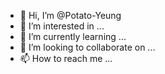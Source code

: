 - 👋 Hi, I’m @Potato-Yeung
- 👀 I’m interested in ...
- 🌱 I’m currently learning ...
- 💞️ I’m looking to collaborate on ...
- 📫 How to reach me ...

<!---
Potato-Yeung/Potato-Yeung is a ✨ special ✨ repository because its `README.md` (this file) appears on your GitHub profile.
You can click the Preview link to take a look at your changes.
--->
